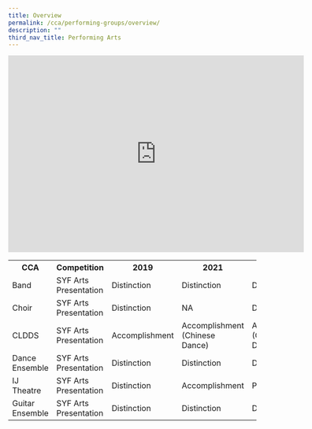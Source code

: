 ```yaml
---
title: Overview
permalink: /cca/performing-groups/overview/
description: ""
third_nav_title: Performing Arts
---
```

<iframe allowfullscreen="true" height="400" width="600" frameborder="0" src="https://docs.google.com/presentation/d/e/2PACX-1vRBebuvucjkcxT826exs2MMjhlkVXwjBLDpWry3RXbaE7wnkx2hwcvtALA4FuVyNg_8k4n7UeP2EYwd/embed?start=true&amp;loop=true&amp;delayms=3000"></iframe>

<table>
	<tbody>
	<tr>
		<th>
			CCA
		</th>
		<th>
			Competition
		</th>
		<th>
			2019
		</th>
		<th>
			2021
		</th>
		<th>
			2023
		</th>
	</tr>
	<tr>
		<td>
			Band
		</td>
		<td>
			SYF Arts Presentation
		</td>
		<td>
			Distinction
		</td>
		<td>
			Distinction
		</td>
		<td>
			Distinction
		</td>
	</tr>
	<tr>
		<td>
			Choir
		</td>
		<td>
			SYF Arts Presentation
		</td>
		<td>
			Distinction
		</td>
		<td>
			NA
		</td>
		<td>
			Distinction
		</td>
	</tr>
	<tr>
		<td>
			CLDDS
		</td>
		<td>
			SYF Arts Presentation
		</td>
		<td>
			Accomplishment
		</td>
		<td>
			Accomplishment (Chinese Dance)
		</td>
		<td>
			Accomplishment (Chinese Dance)
		</td>
	</tr>
	<tr>
		<td>
			Dance Ensemble
		</td>
		<td>
			SYF Arts Presentation
		</td>
		<td>
			Distinction
		</td>
		<td>
			Distinction
		</td>
		<td>
			Distinction
		</td>
	</tr>
	<tr>
		<td>
			IJ Theatre
		</td>
		<td>
			SYF Arts Presentation
		</td>
		<td>
			Distinction
		</td>
		<td>
			Accomplishment
		</td>
		<td>
			Pending
		</td>
	</tr>
	<tr>
		<td>
			Guitar Ensemble
		</td>
		<td>
			SYF Arts Presentation
		</td>
		<td>
			Distinction
		</td>
		<td>
			Distinction
		</td>
		<td>
			Distinction
		</td>
	</tr>
	</tbody>
</table>